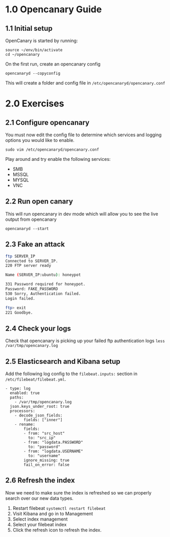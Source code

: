# 1.0 Opencanary Guide

## 1.1 Initial setup


OpenCanary is started by running:

```
source ~/env/bin/activate
cd ~/opencanary
```

On the first run, create an opencanary config
```
opencanaryd --copyconfig
```

This will create a folder and config file in `/etc/opencanaryd/opencanary.conf`


# 2.0 Exercises

## 2.1 Configure opencanary

You must now edit the config file to determine which services and logging options you would like to enable.

`sudo vim /etc/opencanaryd/opencanary.conf`

Play around and try enable the following services:
- SMB
- MSSQL
- MYSQL
- VNC


## 2.2 Run open canary
This will run opencanary in dev mode which will allow you to see the live output from opencanary
```
opencanaryd --start
```


## 2.3 Fake an attack
```sh
ftp SERVER_IP
Connected to SERVER_IP.
220 FTP server ready

Name (SERVER_IP:ubuntu): honeypot

331 Password required for honeypot.
Password: FAKE_PASSWORD
530 Sorry, Authentication failed.
Login failed.

ftp> exit
221 Goodbye.

```

## 2.4 Check your logs

Check that opencanary is picking up your failed ftp authentication logs
`less /var/tmp/opencanary.log`


## 2.5 Elasticsearch and Kibana setup
Add the following log config to the `filebeat.inputs:` section in `/etc/filebeat/filebeat.yml`.
```
- type: log
  enabled: true
  paths:
    - /var/tmp/opencanary.log
  json.keys_under_root: true
  processors:
    - decode_json_fields:
        fields: ["inner"]
    - rename:
        fields:
        - from: "src_host"
          to: "src_ip"
        - from: "logdata.PASSWORD"
          to: "password"
        - from: "logdata.USERNAME"
          to: "username"
        ignore_missing: true
        fail_on_error: false
```


## 2.6 Refresh the index
Now we need to make sure the index is refreshed so we can properly search over our new data types.
1. Restart filebeat `systemctl restart filebeat`
2. Visit Kibana and go in to Management
3. Select index management
4. Select your filebeat index
5. Click the refresh icon to refresh the index.


